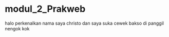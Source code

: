 # modul_2_Prakweb
halo perkenalkan nama saya christo dan saya suka cewek
bakso di panggil nengok kok
